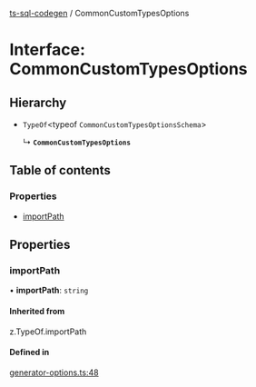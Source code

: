 [ts-sql-codegen](../README.md) / CommonCustomTypesOptions

# Interface: CommonCustomTypesOptions

## Hierarchy

- `TypeOf`<typeof `CommonCustomTypesOptionsSchema`\>

  ↳ **`CommonCustomTypesOptions`**

## Table of contents

### Properties

- [importPath](CommonCustomTypesOptions.md#importpath)

## Properties

### importPath

• **importPath**: `string`

#### Inherited from

z.TypeOf.importPath

#### Defined in

[generator-options.ts:48](https://github.com/lorefnon/ts-sql-codegen/blob/f52c780/src/generator-options.ts#L48)

